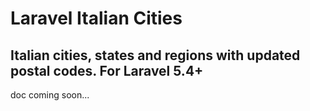# Laravel Italian Cities
## Italian cities, states and regions with updated postal codes.  For Laravel 5.4+ 

doc coming soon...